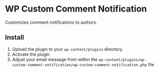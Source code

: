 WP Custom Comment Notification
==============================

Customizes comment notifications to authors.

## Install

1. Upload the plugin to your `wp-content/plugins` directory
1. Activate the plugin
3. Adjust your email message from within the `wp-content/plugins/wp-custom-comment-notification/wp-custom-comment-notification.php` file